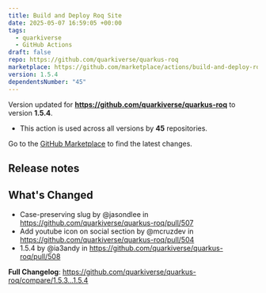 ```yaml
---
title: Build and Deploy Roq Site
date: 2025-05-07 16:59:05 +00:00
tags:
  - quarkiverse
  - GitHub Actions
draft: false
repo: https://github.com/quarkiverse/quarkus-roq
marketplace: https://github.com/marketplace/actions/build-and-deploy-roq-site
version: 1.5.4
dependentsNumber: "45"
---
```



Version updated for **https://github.com/quarkiverse/quarkus-roq** to version **1.5.4**.
- This action is used across all versions by **45** repositories.

Go to the [GitHub Marketplace](https://github.com/marketplace/actions/build-and-deploy-roq-site) to find the latest changes.

## Release notes

## What's Changed
* Case-preserving slug by @jasondlee in https://github.com/quarkiverse/quarkus-roq/pull/507
* Add youtube icon on social section by @mcruzdev in https://github.com/quarkiverse/quarkus-roq/pull/504
* 1.5.4 by @ia3andy in https://github.com/quarkiverse/quarkus-roq/pull/508


**Full Changelog**: https://github.com/quarkiverse/quarkus-roq/compare/1.5.3...1.5.4
